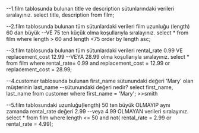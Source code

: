 --1.film tablosunda bulunan title ve description sütunlarındaki verileri sıralayınız.
select title, description from film;

--2.film tablosunda bulunan tüm sütunlardaki verileri film uzunluğu (length) 60 dan büyük 
--VE 75 ten küçük olma koşullarıyla sıralayınız.
select * from film
where length > 60 and length <75
order by length asc;

--3.film tablosunda bulunan tüm sütunlardaki verileri rental_rate 0.99 VE replacement_cost 12.99 
--VEYA 28.99 olma koşullarıyla sıralayınız.
select * from film
where rental_rate= 0.99 and replacement_cost = 12.99 or replacement_cost = 28.99;

--4.customer tablosunda bulunan first_name sütunundaki değeri 'Mary' olan müşterinin last_name 
--sütunundaki değeri nedir?
select first_name, last_name from customer
where first_name = 'Mary'; >>smith

--5.film tablosundaki uzunluğu(length) 50 ten büyük OLMAYIP aynı zamanda rental_rate değeri 2.99 
--veya 4.99 OLMAYAN verileri sıralayınız.
select * from film
where length <= 50 and not( rental_rate = 2.99 or rental_rate = 4.99);

